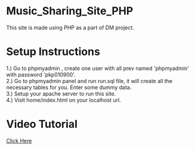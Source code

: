 # Music_Sharing_Site_PHP
This site is made using PHP as a part of DM project.

# Setup Instructions <br/>
1.) Go to phpmyadmin , create one user with all prev named 'phpmyadmin' with password 'pkp010900'. <br/>
2.) Go to phpmyadmin panel and run run.sql file, it will create all the necessary tables for you. Enter some dummy data. <br/>
3.) Setup your apache server to run this site. <br/>
4.) Visit home/index.html on your localhost url. <br/>

# Video Tutorial 
[Click Here](https://www.youtube.com/watch?v=U1TKYU-zpMQ&t=117s) <br/>
